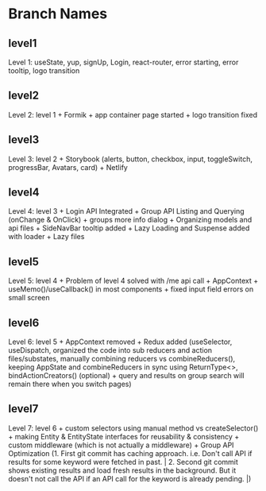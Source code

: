 # Branch Names

## level1

Level 1: useState, yup, signUp, Login, react-router, error starting, error tooltip, logo transition

## level2

Level 2: level 1 + Formik + app container page started + logo transition fixed

## level3

Level 3: level 2 + Storybook (alerts, button, checkbox, input, toggleSwitch, progressBar, Avatars, card) + Netlify

## level4

Level 4: level 3 + Login API Integrated + Group API Listing and Querying (onChange & OnClick) + groups more info dialog + Organizing models and api files + SideNavBar tooltip added + Lazy Loading and Suspense added with loader + Lazy files

## level5

Level 5: level 4 + Problem of level 4 solved with /me api call + AppContext + useMemo()/useCallback() in most components + fixed input field errors on small screen

## level6

Level 6: level 5 + AppContext removed + Redux added (useSelector, useDispatch, organized the code into sub reducers and action files/substates, manually combining reducers vs combineReducers(), keeping AppState and combineReducers in sync using ReturnType<>, bindActionCreators() (optional) + query and results on group search will remain there when you switch pages)

## level7

Level 7: level 6 + custom selectors using manual method vs createSelector() + making Entity & EntityState interfaces for reusability & consistency + custom middleware (which is not actually a middleware) + Group API Optimization (1. First git commit has caching approach. i.e. Don't call API if results for some keyword were fetched in past. | 2. Second git commit shows existing results and load fresh results in the background. But it doesn't not call the API if an API call for the keyword is already pending. |)
